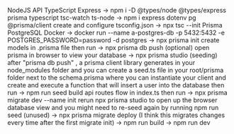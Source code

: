NodeJS API TypeScript Express
-> npm i -D @types/node @types/express prisma typescript tsc-watch ts-node
-> npm i express dotenv pg @prisma/client
create and configure tsconfig.json
-> npx tsc --init
Prisma PostgreSQL Docker
-> docker run --name a-postgres-db -p 5432:5432 -e POSTGRES_PASSWORD=password -d postgres
-> npx prisma init
create models in .prisma file then run
-> npx prisma db push
(optional) open prisma in browser to view your database
-> npx prisma studio
(seeding) after "prisma db push" , a prisma client library generates in your node_modules folder and you can create a seed.ts file in your root/prisma folder next to the schema.prisma where you can instantiate your client and create and execute a function that will insert a user into the database then run
-> npm run seed
build api routes flow in index.ts then run
-> npx prisma migrate dev --name init
rerun npx prisma studio to open up the browser database view and you might need to re-seed again by running npm run seed
(unused) -> npx prisma migrate deploy (I think this migrates changes every time after the first migrate init)
-> npm run build
-> npm run dev
